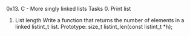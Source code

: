 0x13. C - More singly linked lists
Tasks
0. Print list


1. List length
Write a function that returns the number of elements in a linked listint_t list.
Prototype: size_t listint_len(const listint_t *h);


